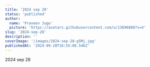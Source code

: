 ```yaml
---
title: '2024 sep 28'
status: 'published'
author:
  name: 'Praveen Juge'
  picture: 'https://avatars.githubusercontent.com/u/13696888?v=4'
slug: '2024-sep-28'
description: ''
coverImage: '/images/2024-sep-28-g5Mj.jpg'
publishedAt: '2024-09-28T16:55:08.546Z'
---
```


2024 sep 28